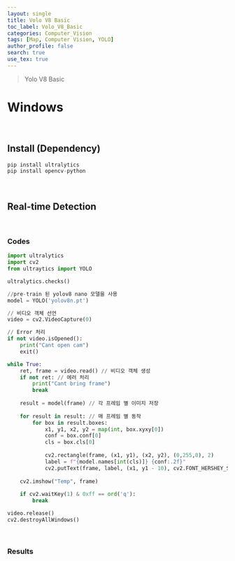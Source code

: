 ```yaml
---
layout: single
title: Volo V8 Basic
toc_label: Volo_V8_Basic
categories: Computer_Vision
tags: [Map, Computer Vision, YOLO]
author_profile: false
search: true
use_tex: true
---
```


> Yolo V8 Basic

# Windows

<br>

## Install (Dependency)

```python
pip install ultralytics
pip install opencv-python
```

<br>

## Real-time Detection

<br>

### Codes

```python
import ultralytics
import cv2
from ultraytics import YOLO

ultralytics.checks()
```


```python
//pre-train 된 yolov8 nano 모델을 사용
model = YOLO('yolov8n.pt') 
```

```python
// 비디오 객체 선언
video = cv2.VideoCapture(0) 

// Error 처리
if not video.isOpened(): 
    print("Cant open cam")
    exit()
```

```python
while True:
    ret, frame = video.read() // 비디오 객체 생성
    if not ret: // 에러 처리
        print("Cant bring frame")
        break
        
    result = model(frame) // 각 프레임 별 이미지 저장
    
    for result in result: // 매 프레임 별 동작
        for box in result.boxes:
            x1, y1, x2, y2 = map(int, box.xyxy[0])
            conf = box.conf[0]
            cls = box.cls[0]
            
            cv2.rectangle(frame, (x1, y1), (x2, y2), (0,255,0), 2)
            label = f"{model.names[int(cls)]} {conf:.2f}"
            cv2.putText(frame, label, (x1, y1 - 10), cv2.FONT_HERSHEY_SIMPLEX, 0.5, (0, 255, 0), 2)
    
    cv2.imshow("Temp", frame)
    
    if cv2.waitKey(1) & 0xff == ord('q'):
        break

video.release()
cv2.destroyAllWindows()
```
<br>

### Results



